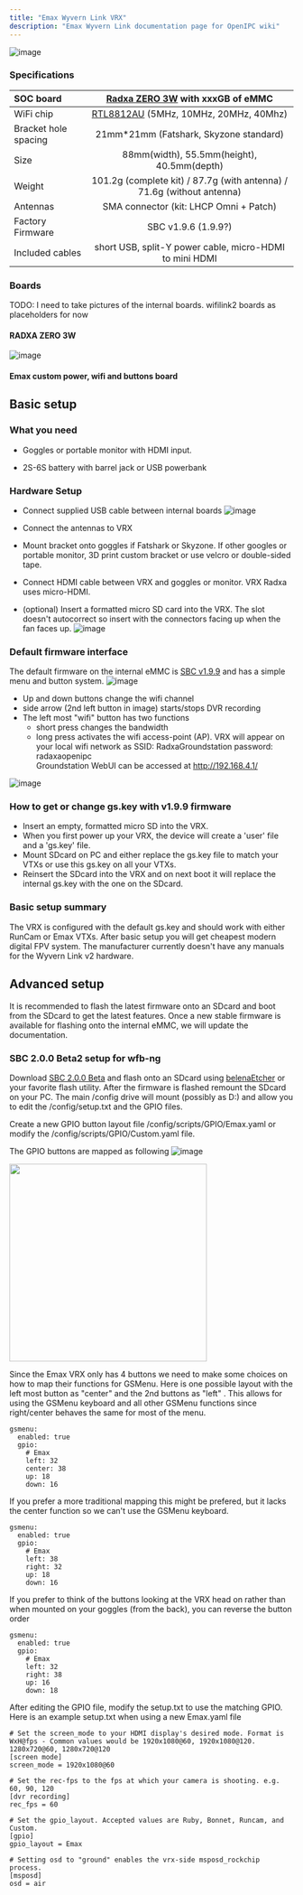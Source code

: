```yaml
---
title: "Emax Wyvern Link VRX"
description: "Emax Wyvern Link documentation page for OpenIPC wiki"
---
```

![image](/images/emax_vrx_fatshark.jpg)

### Specifications

|SOC board                      | [Radxa ZERO 3W](https://radxa.com/products/zeros/zero3w/) with xxxGB of eMMC   |
|:------------------------------|:---------:|
|WiFi chip                      | [RTL8812AU](/use-cases/fpv/net-cards/rtl8812au) (5MHz, 10MHz, 20MHz, 40Mhz)  |
|Bracket hole spacing          | 21mm*21mm (Fatshark, Skyzone standard)    |
|Size                           | 88mm(width), 55.5mm(height), 40.5mm(depth)   |
|Weight                         | 101.2g (complete kit) / 87.7g (with antenna) / 71.6g (without antenna)    |
|Antennas                       | SMA connector (kit: LHCP Omni + Patch)   |
|Factory Firmware               | SBC v1.9.6 (1.9.9?) |
|Included cables                | short USB, split-Y power cable, micro-HDMI to mini HDMI |

### Boards
TODO: I need to take pictures of the internal boards. wifilink2 boards as placeholders for now

#### RADXA ZERO 3W
![image](https://docs.radxa.com/en/assets/images/radxa_zero_3w-84a1e0f01c8381ff1a202d4322f9ed17.webp)


#### Emax custom power, wifi and buttons board
<ThemeImage
  lightSrc="/images/runcam-wifilink-2-motherboard-up-light.png"
  darkSrc="/images/runcam-wifilink-2-motherboard-up-dark.png"
  alt="Motherboard down image"
/>


## Basic setup
### What you need
 -   Goggles or portable monitor with HDMI input.
 
 -   2S-6S battery with barrel jack or USB powerbank 
 

### Hardware Setup

 -   Connect supplied USB cable between internal boards
     ![image](/images/emax_vrx_usb_cable.png)

 -   Connect the antennas to VRX
 
 -   Mount bracket onto goggles if Fatshark or Skyzone. If other googles or portable monitor, 3D print custom bracket or use velcro or double-sided tape.
 
 -   Connect HDMI cable between VRX and goggles or monitor. VRX Radxa uses micro-HDMI.
 
 -   (optional) Insert a formatted micro SD card into the VRX. The slot doesn't autocorrect so insert with the connectors facing up when the fan faces up.
      ![image](/images/emax_vrx_sdcard_orientation.png)
      
### Default firmware interface

The default firmware on the internal eMMC is [SBC v1.9.9](https://github.com/OpenIPC/sbc-groundstations/releases/tag/zero3w-v1.9.9-rc1) and has a simple menu and button system.
![image](/images/emax_vrx_buttons_v1.9.png)

 - Up and down buttons change the wifi channel
 - side arrow (2nd left button in image) starts/stops DVR recording 
 - The left most "wifi" button has two functions
   - short press changes the bandwidth
   - long press activates the wifi access-point (AP). VRX will appear on your local wifi network as SSID: RadxaGroundstation password: radaxaopenipc  
   Groundstation WebUI can be accessed at http://192.168.4.1/ 
   
![image](/images/emax_vrx_ap_webui.png)

### How to get or change gs.key with v1.9.9 firmware

 -   Insert an empty, formatted micro SD into the VRX. 
 -   When you first power up your VRX, the device will create a 'user' file and a 'gs.key' file. 
 -   Mount SDcard on PC and either replace the gs.key file to match your VTXs or use this gs.key on all your VTXs.
 -   Reinsert the SDcard into the VRX and on next boot it will replace the internal gs.key with the one on the SDcard.


### Basic setup summary
The VRX is configured with the default gs.key and should work with either RunCam or Emax VTXs. After basic setup you will get cheapest modern digital FPV system. The manufacturer currently doesn't have any manuals for the Wyvern Link v2 hardware.



## Advanced setup

It is recommended to flash the latest firmware onto an SDcard and boot from the SDcard to get the latest features. Once a new stable firmware is available for flashing onto the internal eMMC, we will update the documentation.


### SBC 2.0.0 Beta2 setup for wfb-ng
Download [SBC 2.0.0 Beta](https://github.com/OpenIPC/sbc-groundstations/releases/tag/zero3w-v2.0.0-beta2) and flash onto an SDcard using [belenaEtcher](https://etcher.balena.io/) or your favorite flash utility. After the firmware is flashed remount the SDcard on your PC. The main /config drive will mount (possibly as D:) and allow you to edit the /config/setup.txt and the GPIO files.

Create a new GPIO button layout file /config/scripts/GPIO/Emax.yaml or modify the /config/scripts/GPIO/Custom.yaml file. 

The GPIO buttons are mapped as following
![image](/images/emax_vrx_button_GPIO_pins.png)

<img src="https://docs.radxa.com/img//rock5b/rock5bp_40pin_power_3.webp" width="350px"/>


Since the Emax VRX only has 4 buttons we need to make some choices on how to map their functions for GSMenu. Here is one possible layout with the left most button as "center" and the 2nd buttons as "left" . This allows for using the GSMenu keyboard and all other GSMenu functions since right/center behaves the same for most of the menu.
```
gsmenu:
  enabled: true
  gpio:
    # Emax
    left: 32
    center: 38
    up: 18
    down: 16
```
If you prefer a more traditional mapping this might be prefered, but it lacks the center function so we can't use the GSMenu keyboard.
```
gsmenu:
  enabled: true
  gpio:
    # Emax
    left: 38
    right: 32
    up: 18
    down: 16
```
If you prefer to think of the buttons looking at the VRX head on rather than when mounted on your goggles (from the back), you can reverse the button order
```
gsmenu:
  enabled: true
  gpio:
    # Emax
    left: 32
    right: 38
    up: 16
    down: 18
```

After editing the GPIO file, modify the setup.txt to use the matching GPIO. Here is an example setup.txt when using a new Emax.yaml file
```
# Set the screen_mode to your HDMI display's desired mode. Format is WxH@fps - Common values would be 1920x1080@60, 1920x1080@120. 1280x720@60, 1280x720@120
[screen mode]
screen_mode = 1920x1080@60

# Set the rec-fps to the fps at which your camera is shooting. e.g. 60, 90, 120
[dvr recording]
rec_fps = 60

# Set the gpio_layout. Accepted values are Ruby, Bonnet, Runcam, and Custom.
[gpio]
gpio_layout = Emax

# Setting osd to "ground" enables the vrx-side msposd_rockchip process.
[msposd]
osd = air
```









